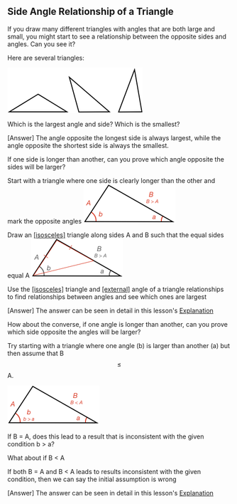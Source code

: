 ## Side Angle Relationship of a Triangle

If you draw many different triangles with angles that are both large and small, you might start to see a relationship between the opposite sides and angles. Can you see it?

<hintLow>
Here are several triangles:

![](examples.png)
</hintLow>

<hint>Which is the largest angle and side? Which is the smallest?</hint>

<hintLow>[Answer]
The angle opposite the longest side is always largest, while the angle opposite the shortest side is always the smallest.
</hintLow>

If one side is longer than another, can you prove which angle opposite the sides will be larger?

<hintLow>Start with a triangle where one side is clearly longer than the other and mark the opposite angles
![](start.png)
</hintLow>

<hintLow>Draw an [[isosceles]]((qr,'Math/Geometry_1/Isosceles/base/Main',#00756F))  triangle along sides A and B such that the equal sides equal A
![](isosceles.png)
</hintLow>

<hint>Use the [[isosceles]]((qr,'Math/Geometry_1/Isosceles/base/Main',#00756F)) triangle and [[external]]((qr,'Math/Geometry_1/ExternalAnalges/base/Main',#00756F)) angle of a triangle relationships to find relationships between angles and see which ones are largest</hint>

<hintLow>[Answer]
  The answer can be seen in detail in this lesson's [Explanation](/Lessons/Math/Geometry_1/SideAngleRelationship/explanation/base?page=3)
</hintLow>

How about the converse, if one angle is longer than another, can you prove which side opposite the angles will be larger?

<hintLow>Try starting with a triangle where one angle (b) is larger than another (a) but then assume that B $$\le$$ A.

![](angletoside.png)

</hintLow>

<hint>If B = A, does this lead to a result that is inconsistent with the given condition b > a?</hint>

<hint>What about if B < A</hint>

<hint>If both B = A and B < A leads to results inconsistent with the given condition, then we can say the initial assumption is wrong</hint>

<hintLow>[Answer]
  The answer can be seen in detail in this lesson's [Explanation](/Lessons/Math/Geometry_1/SideAngleRelationship/explanation/base?page=23)
</hintLow>
